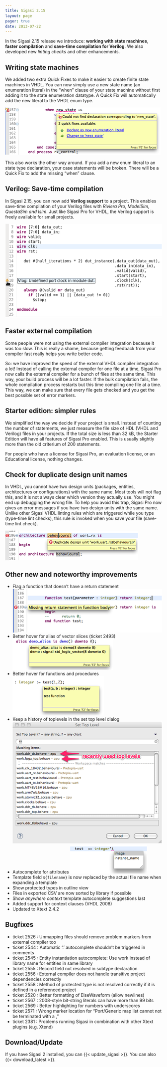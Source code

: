 ```yaml
---
title: Sigasi 2.15
layout: page
pager: true
date: 2013-07-22
---
```


In the Sigasi 2.15 release we introduce: **working with state
machines**, **faster compilation** and **save-time compilation for
Verilog**. We also developed new *linting checks* and other
enhancements.

Writing state machines
----------------------

We added two extra Quick Fixes to make it easier to create finite state
machines in VHDL. You can now simply use a new state name (an
enumeration literal) in the “when” clause of your state machine without
first adding it to the state enumeration datatype. A Quick Fix will
automatically add the new literal to the VHDL enum type.

![Add new enumeration literal quickfix](2.15/addnewenumliteralquickfix.png "Add new enumeration literal quickfix")

This also works the other way around. If you add a new enum literal to
an state type declaration, your case statements will be broken. There
will be a Quick Fix to add the missing “when” clause.

Verilog: Save-time compilation
------------------------------

In Sigasi 2.15, you can now add **Verilog support** to a project. This
enables save-time compilation of your Verilog files with *Riviera Pro,
ModelSim, QuestaSim and Isim*. Just like Sigasi Pro for VHDL, the
Verilog support is freely available for small projects.

![Verilog save-time compilation](2.15/vlog.png "Verilog save-time compilation")

Faster external compilation
---------------------------

Some people were not using the external compiler integration because it
was too slow. This is really a shame, because getting feedback from your
compiler fast really helps you write better code.

So: we have improved the speed of the external VHDL compiler integration
a lot! Instead of calling the external compiler for one file at a time,
Sigasi Pro now calls the external compiler for a bunch of files at the
same time. This way, your build process will be a lot faster.
If the bulk compilation fails, the whole compilation process restarts
but this time compiling one file at a time. This way, we can make sure
that every file gets checked and you get the best possible set of error
markers.

Starter edition: simpler rules
------------------------------

We simplified the way we decide if your project is small. Instead of counting the number of
statements, we just measure the file size of HDL (VHDL and Verilog)
files in your projects. If the total size is less than 32 kB, the
Starter Edition will have all features of
Sigasi Pro enabled. This is usually slightly more than the old criterium
of 200 statements.

For people who have a license for Sigasi Pro, an evaluation license, or
an Educational license, nothing changes.

Check for duplicate design unit names
-------------------------------------

In VHDL, you cannot have two design units (packages, entities,
architectures or configurations) with the same name. Most tools will not
flag this, and it is not always clear which version they actually use.
You might end up debugging the wrong file. To help you avoid this trap,
Sigasi Pro now gives an error messages if you have two design units with
the same name. Unlike other Sigasi VHDL linting rules which are
triggered while you type (type-time lint checks), this rule is invoked
when you save your file (save-time lint check).

![Check for Duplicate Design Units](2.15/duplicate_design_unit.png "Check for Duplicate Design Units")

Other new and noteworthy improvements
-------------------------------------

-   Flag a function that doesn’t have a return statement
    ![Check for function without return statement](2.15/functionwithoutreturn.png "Check for function without return statement")
-   Better hover for alias of vector slices (ticket 2493)
    ![Better hover for alias of vector slice](2.15/alias.png "Better hover for alias of vector slice")
-   Better hover for functions and procedures
    ![Better hover for functions and procedures](2.15/function_hover.png "Better hover for functions and procedures")
-   Keep a history of toplevels in the set top level dialog
    ![Better select top level dialog](2.15/settoplevel.png "Better select top level dialog")
-   Autocomplete for attributes
    ![Autocomplete for attributes](2.15/attributeautocomplete.png "Autocomplete for attributes")
-   Template field `${filename}` is now replaced by the actual file name when expanding a template
-   Show protected types in outline view
-   Files in exported CSV are now sorted by library if possible
-   Show *anywhere context* template autocomplete suggestions last
-   Added support for context clauses (VHDL 2008)
-   Updated to Xtext 2.4.2

Bugfixes
--------

-   ticket 2526 : Unmapping files should remove problem markers from external compiler too
-   ticket 2544 : Automatic ‘.’ autocomplete shouldn’t be triggered in comments
-   ticket 2545 : Entity instantiation autocomplete: Use work instead of library name for entities in same library
-   ticket 2555 : Record field not resolved in subtype declaration
-   ticket 2556 : External compiler does not handle transitive project dependencies correctly
-   ticket 2558 : Method of protected type is not resolved correctly if it is defined in a referenced project
-   ticket 2520 : Better formatting of ElseWaveform (allow newlines)
-   ticket 2567 : 2008-style bit-string literals can have more than 99 bits
-   ticket 2569 : Better highlighting for numbers with underscores
-   ticket 2571 : Wrong marker location for “Port/Generic map list cannot not be terminated with a ,”
-   ticket 2381 : Problems running Sigasi in combination with other Xtext plugins (e.g. Xtend)

Download/Update
---------------

If you have Sigasi 2 installed, you can {{< update_sigasi >}}. You can also {{< download_latest >}}.
